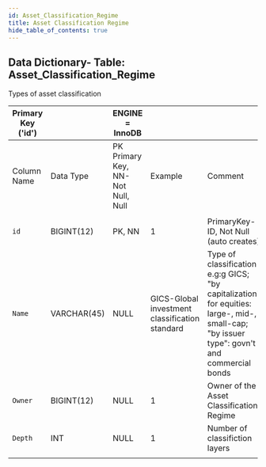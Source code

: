 ```yaml
---
id: Asset_Classification_Regime
title: Asset Classification Regime
hide_table_of_contents: true
---
```


## Data Dictionary- Table: Asset_Classification_Regime

Types of asset classification 
  
 
| Primary Key ('id')||ENGINE = InnoDB|||
|---|---|---|---|---|
|Column Name| Data Type|PK Primary Key, NN-Not Null, Null|Example|Comment|
||
|`id` |BIGINT(12)|PK, NN|1|PrimaryKey-ID, Not Null (auto creates)|
|`Name`| VARCHAR(45)| NULL|GICS-Global investment classification standard| Type of classification e.g:g GICS; "by capitalization" for equities: large-, mid-, small-cap; "by issuer type": govn't and commercial bonds|
|`Owner`| BIGINT(12)| NULL|1|Owner of the Asset Classification Regime |
|`Depth`|INT| NULL|1|Number of classifiction layers|
||

